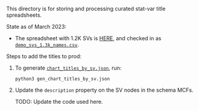 This directory is for storing and processing curated stat-var title spreadsheets.

State as of March 2023:

* The spreadsheet with 1.2K SVs is [HERE](https://docs.google.com/spreadsheets/d/1lmNAnqECpcvkuOlIkdo50Ve1KAalOoyP_lUlOuLmIAU/edit#gid=817471184),
   and checked in as [`demo_svs_1.3k_names.csv`](demo_svs_1.3k_names.csv).

Steps to add the titles to prod:

1. To generate [`chart_titles_by_sv.json`](../../../server/config/nl_page/chart_titles_by_sv.json), run:

   ```
   python3 gen_chart_titles_by_sv.json
   ```

2. Update the `description` property on the SV nodes in the schema MCFs.

   TODO: Update the code used here.
